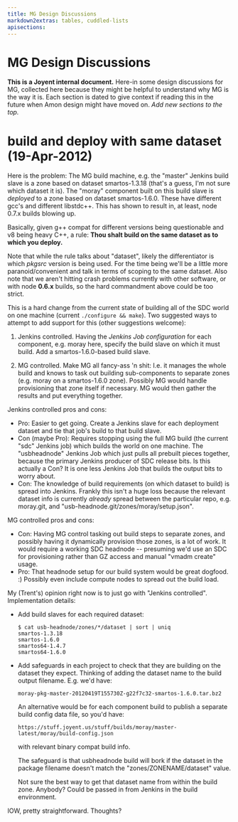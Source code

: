 ```yaml
---
title: MG Design Discussions
markdown2extras: tables, cuddled-lists
apisections:
---
```

<!--
    This Source Code Form is subject to the terms of the Mozilla Public
    License, v. 2.0. If a copy of the MPL was not distributed with this
    file, You can obtain one at http://mozilla.org/MPL/2.0/.
-->

<!--
    Copyright (c) 2014, Joyent, Inc.
-->

# MG Design Discussions

**This is a Joyent internal document.** Here-in some design discussions for
MG, collected here because they might be helpful to understand why MG
is the way it is. Each section is dated to give context if reading this
in the future when Amon design might have moved on. *Add new sections to
the top.*


# build and deploy with same dataset (19-Apr-2012)

Here is the problem: The MG build machine, e.g. the "master" Jenkins build
slave is a zone based on dataset smartos-1.3.18 (that's a guess, I'm not
sure which dataset it is). The "moray" component built on this build slave
is *deployed* to a zone based on dataset smartos-1.6.0. These have different
gcc's and different libstdc++. This has shown to result in, at least,
node 0.7.x builds blowing up.

Basically, given g++ compat for different versions being questionable and
v8 being heavy C++, a rule: **Thou shalt build on the same dataset as to
which you deploy.**

Note that while the rule talks about "dataset", likely the differentiator is
which *pkgsrc* version is being used. For the time being we'll be a little
more paranoid/convenient and talk in terms of scoping to the same dataset.
Also note that we aren't hitting crash problems currently with other software,
or with node **0.6.x** builds, so the hard commandment above could be
too strict.

This is a hard change from the current state of building all of the SDC world
on one machine (current `./configure && make`). Two suggested ways to
attempt to add support for this (other suggestions welcome):

1.  Jenkins controlled. Having the *Jenkins Job configuration* for each
    component, e.g. moray here, specify the build slave on which it must
    build. Add a smartos-1.6.0-based build slave.

2.  MG controlled. Make MG all fancy-ass 'n shit: I.e. it manages the whole
    build and knows to task out building sub-components to separate zones
    (e.g. moray on a smartos-1.6.0 zone). Possibly MG would handle
    provisioning that zone itself if necessary. MG would then gather the
    results and put everything together.


Jenkins controlled pros and cons:

- Pro: Easier to get going. Create a Jenkins slave for each deployment
  dataset and tie that job's build to that build slave.
- Con (maybe Pro): Requires stopping using the full MG build (the current
  "sdc" Jenkins job) which builds the world on one machine. The "usbheadnode"
  Jenkins Job which just pulls all prebuilt pieces together, because the
  primary Jenkins producer of SDC release bits. Is this actually a Con? It is
  one less Jenkins Job that builds the output bits to worry about.
- Con: The knowledge of build requirements (on which dataset to build) is
  spread into Jenkins. Frankly this isn't a huge loss because the relevant
  dataset info is currently *already* spread between the particular repo,
  e.g. moray.git, and "usb-headnode.git/zones/moray/setup.json".

MG controlled pros and cons:

- Con: Having MG control tasking out build steps to separate zones, and
  possibly having it dynamically provision those zones, is a lot of work.
  It would require a working SDC headnode -- presuming we'd use an SDC for
  provisioning rather than GZ access and manual "vmadm create" usage.
- Pro: That headnode setup for our build system would be great dogfood. :)
  Possibly even include compute nodes to spread out the build load.


My (Trent's) opinion right now is to just go with "Jenkins controlled".
Implementation details:

-   Add build slaves for each required dataset:

        $ cat usb-headnode/zones/*/dataset | sort | uniq
        smartos-1.3.18
        smartos-1.6.0
        smartos64-1.4.7
        smartos64-1.6.0

-   Add safeguards in each project to check that they are building on the
    dataset they expect. Thinking of adding the dataset name to the build
    output filename. E.g. we'd have:

        moray-pkg-master-20120419T155730Z-g22f7c32-smartos-1.6.0.tar.bz2

    An alternative would be for each component build to publish a separate
    build config data file, so you'd have:

        https://stuff.joyent.us/stuff/builds/moray/master-latest/moray/build-config.json

    with relevant binary compat build info.

    The safeguard is that usbheadnode build will bork if the dataset in the
    package filename doesn't match the "zones/ZONENAME/dataset" value.

    Not sure the best way to get that dataset name from within the build
    zone. Anybody? Could be passed in from Jenkins in the build environment.

IOW, pretty straightforward. Thoughts?

